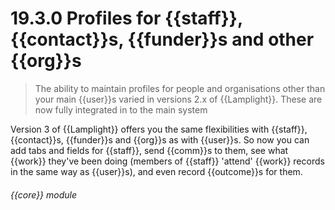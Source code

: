 # 19.3.0    Profiles for {{staff}}, {{contact}}s, {{funder}}s and other {{org}}s

> The ability to maintain profiles for people and organisations other than your main {{user}}s varied in versions 2.x of {{Lamplight}}. These are now fully integrated in to the main system 

Version 3 of {{Lamplight}} offers you the same flexibilities with {{staff}}, {{contact}}s, {{funder}}s and {{org}}s as with {{user}}s. So now you can add tabs and fields for {{staff}}, send {{comm}}s to them, see what {{work}} they've been doing (members of {{staff}} 'attend' {{work}} records in the same way as {{user}}s), and even record {{outcome}}s for them. 

###### {{core}} module

